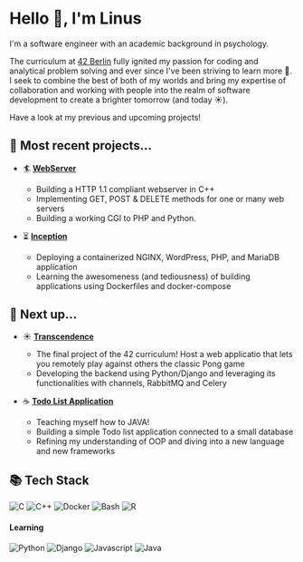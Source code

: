 
# Hello 👋, I'm Linus

I'm a software engineer with an academic background in psychology. 

The curriculum at [42 Berlin](https://42berlin.de/) fully ignited my passion for coding and analytical problem solving and ever since I've been striving to learn more 🚀.
I seek to combine the best of both of my worlds and bring my expertise of collaboration and working with people into the realm of software development to create a brighter tomorrow (and today ☀️).

Have a look at my previous and upcoming projects!

## 🌟 Most recent projects...

- 🏄 **[WebServer](https://github.com/Linuswidmer/42_webserv)**
  - Building a HTTP 1.1 compliant webserver in C++
  - Implementing GET, POST & DELETE methods for one or many web servers
  - Building a working CGI to PHP and Python.

- ⏳ **[Inception](https://github.com/Linuswidmer/42_inception)**
  - Deploying a containerized NGINX, WordPress, PHP, and MariaDB application
  - Learning the awesomeness (and tediousness) of building applications using Dockerfiles and docker-compose

## 🚀 Next up...

- ☀️ **[Transcendence](https://github.com/Linuswidmer/42_transcendence)**
  - The final project of the 42 curriculum! Host a web applicatio that lets you remotely play against others the classic Pong game
  - Developing the backend using Python/Django and leveraging its functionalities with channels, RabbitMQ and Celery

- ☕ **[Todo List Application](https://github.com/Linuswidmer/java_todo_app)**
  - Teaching myself how to JAVA!
  - Building a simple Todo list application connected to a small database
  - Refining my understanding of OOP and diving into a new language and new frameworks


## 📚 Tech Stack
![C](https://img.shields.io/badge/c-%2300599C.svg?style=for-the-badge&logo=c&logoColor=white) ![C++](https://img.shields.io/badge/C%2B%2B-00599C?style=for-the-badge&logo=c%2B%2B&logoColor=white) ![Docker](https://img.shields.io/badge/docker-%230db7ed.svg?style=for-the-badge&logo=docker&logoColor=white) ![Bash](https://img.shields.io/badge/GNU%20Bash-4EAA25?style=for-the-badge&logo=GNU%20Bash&logoColor=white) ![R](https://img.shields.io/badge/RStudio-grey?style=for-the-badge&logo=R) 
#### **Learning**
![Python](https://img.shields.io/badge/python-3670A0?style=for-the-badge&logo=python&logoColor=ffdd54) ![Django](https://img.shields.io/badge/Django-092E20?style=for-the-badge&logo=django&logoColor=green) ![Javascript](https://shields.io/badge/JavaScript-F7DF1E?style=for-the-badge&logo=JavaScript&logoColor=black) ![Java](https://img.shields.io/badge/Java-ED8B00?style=for-the-badge&logo=openjdk&logoColor=white) 
